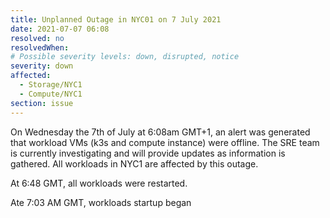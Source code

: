 ```yaml
---
title: Unplanned Outage in NYC01 on 7 July 2021
date: 2021-07-07 06:08
resolved: no
resolvedWhen:
# Possible severity levels: down, disrupted, notice
severity: down
affected:
  - Storage/NYC1
  - Compute/NYC1
section: issue
---
```

On Wednesday the 7th of July at 6:08am GMT+1, an alert was generated that workload VMs (k3s and compute instance) were offline. The SRE team is currently
investigating and will provide updates as information is gathered. All workloads in NYC1 are affected by this outage. 


At 6:48 GMT, all workloads were restarted. 

Ate 7:03 AM GMT, workloads startup began
